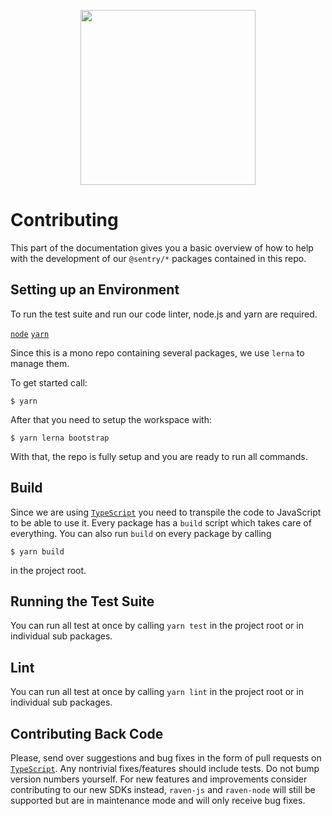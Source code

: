 <p align="center">
  <a href="https://sentry.io" target="_blank" align="center">
    <img src="https://sentry-brand.storage.googleapis.com/sentry-logo-black.png" width="280">
  </a>
  <br />
</p>

# Contributing

This part of the documentation gives you a basic overview of how to help with the development of our `@sentry/*`
packages contained in this repo.

## Setting up an Environment

To run the test suite and run our code linter, node.js and yarn are required.

[`node`](https://nodejs.org/download) [`yarn`](https://yarnpkg.com/en/docs/install)

Since this is a mono repo containing several packages, we use `lerna` to manage them.

To get started call:

```
$ yarn
```

After that you need to setup the workspace with:

```
$ yarn lerna bootstrap
```

With that, the repo is fully setup and you are ready to run all commands.

## Build

Since we are using [`TypeScript`](https://www.typescriptlang.org/) you need to transpile the code to JavaScript to be
able to use it. Every package has a `build` script which takes care of everything. You can also run `build` on every
package by calling

```
$ yarn build
```

in the project root.

## Running the Test Suite

You can run all test at once by calling `yarn test` in the project root or in individual sub packages.

## Lint

You can run all test at once by calling `yarn lint` in the project root or in individual sub packages.

## Contributing Back Code

Please, send over suggestions and bug fixes in the form of pull requests on
[`TypeScript`](https://github.com/getsentry/sentry-javascript). Any nontrivial fixes/features should include tests. Do
not bump version numbers yourself. For new features and improvements consider contributing to our new SDKs instead,
`raven-js` and `raven-node` will still be supported but are in maintenance mode and will only receive bug fixes.
